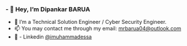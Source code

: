 ### - 👋 Hey, I’m Dipankar BARUA
- 👀 I’m a Technical Solution Engineer / Cyber Security Engineer. 
- 📫 You may contact me through my email: mrbarua04@outlook.com
- 💬 - Linkedin [@imuhammadessa](https://www.linkedin.com/in/mrbarua)
